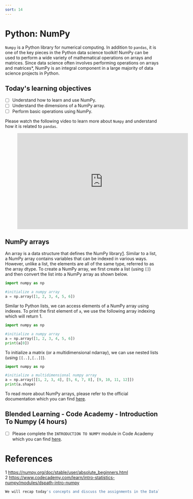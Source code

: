 ```yaml
---
sort: 14
---
```


# Python: NumPy

```Numpy``` is a Python library for numerical computing. In addition to ```pandas```, it is one of the key pieces in the Python data science toolkit! NumPy can be used to perform a wide variety of mathematical operations on arrays and matrices. Since data science often involves performing operations on arrays and matrices*, NumPy is an integral component in a large majority of data science projects in Python.

## Today's learning objectives
- [ ] Understand how to learn and use NumPy.
- [ ] Understand the dimensions of a NumPy array.
- [ ] Perform basic operations using NumPy.

Please watch the following video to learn more about ```Numpy``` and understand how it is related to ```pandas```.

<!-- blank line -->
<figure class="video_container">
<iframe width="560" height="315" src="https://www.youtube.com/embed/O6JAKxgWB3s?controls=0" title="YouTube video player" frameborder="0" allow="accelerometer; autoplay; clipboard-write; encrypted-media; gyroscope; picture-in-picture" allowfullscreen></iframe>
</figure>
<!-- blank line -->

## NumPy arrays

An array is a data structure that defines the NumPy library[1]. Similar to a list, a NumPy array contains variables that can be indexed in various ways. However, unlike a list, the elements are all of the same type, referred to as the array dtype. To create a NumPy array, we first create a list (using ```[]```) and then convert the list into a NumPy array as shown below.

```python
import numpy as np

#initialize a numpy array
a = np.array([1, 2, 3, 4, 5, 6])
```

Similar to Python lists, we can access elements of a NumPy array using indexes.
To print the first element of ```a```, we use the following array indexing which will return 1.

```python
import numpy as np

#initialize a numpy array
a = np.array([1, 2, 3, 4, 5, 6])
print(a[0])
```

To initialize a matrix (or a multidimensional ndarray), we can use nested lists (using ```[[..],[..]]```).


```python
import numpy as np

#initialize a multidimensional numpy array
a = np.array([[1, 2, 3, 4], [5, 6, 7, 8], [9, 10, 11, 12]])
print(a.shape)
```

To read more about NumPy arrays, please refer to the official documentation which you can find [here](https://numpy.org/doc/stable/user/absolute_beginners.html).


## Blended Learning - Code Academy - Introduction To Numpy (4 hours)

- [ ] Please complete the ```INTRODUCTION TO NUMPY``` module in Code Academy which you can find [here](https://www.codecademy.com/learn/intro-statistics-numpy/modules/dspath-intro-numpy).


# References
[1]: <https://numpy.org/doc/stable/user/absolute_beginners.html>
<a id="1">1</a>
<https://numpy.org/doc/stable/user/absolute_beginners.html>
<br>
<a id="2">2</a>
<https://www.codecademy.com/learn/intro-statistics-numpy/modules/dspath-intro-numpy>
<br>

```python
We will recap today's concepts and discuss the assignments in the Datalab!
```

